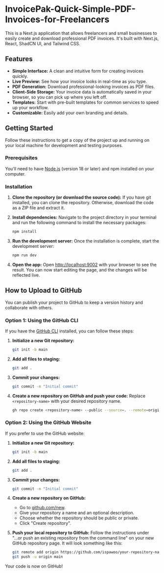 # InvoicePak-Quick-Simple-PDF-Invoices-for-Freelancers

This is a Next.js application that allows freelancers and small businesses to easily create and download professional PDF invoices. It's built with Next.js, React, ShadCN UI, and Tailwind CSS.

## Features

-   **Simple Interface:** A clean and intuitive form for creating invoices quickly.
-   **Live Preview:** See how your invoice looks in real-time as you type.
-   **PDF Generation:** Download professional-looking invoices as PDF files.
-   **Client-Side Storage:** Your invoice data is automatically saved in your browser, so you can pick up where you left off.
-   **Templates:** Start with pre-built templates for common services to speed up your workflow.
-   **Customizable:** Easily add your own branding and details.

## Getting Started

Follow these instructions to get a copy of the project up and running on your local machine for development and testing purposes.

### Prerequisites

You'll need to have [Node.js](https://nodejs.org/en/) (version 18 or later) and npm installed on your computer.

### Installation

1.  **Clone the repository (or download the source code):**
    If you have git installed, you can clone the repository. Otherwise, download the code as a ZIP file and extract it.

2.  **Install dependencies:**
    Navigate to the project directory in your terminal and run the following command to install the necessary packages:
    ```bash
    npm install
    ```

3.  **Run the development server:**
    Once the installation is complete, start the development server:
    ```bash
    npm run dev
    ```

4.  **Open the app:**
    Open [http://localhost:9002](http://localhost:9002) with your browser to see the result. You can now start editing the page, and the changes will be reflected live.

## How to Upload to GitHub

You can publish your project to GitHub to keep a version history and collaborate with others.

### Option 1: Using the GitHub CLI

If you have the [GitHub CLI](https://cli.github.com/) installed, you can follow these steps:

1.  **Initialize a new Git repository:**
    ```bash
    git init -b main
    ```

2.  **Add all files to staging:**
    ```bash
    git add .
    ```

3.  **Commit your changes:**
    ```bash
    git commit -m "Initial commit"
    ```

4.  **Create a new repository on GitHub and push your code:**
    Replace `<repository-name>` with your desired repository name.
    ```bash
    gh repo create <repository-name> --public --source=. --remote=origin --push
    ```

### Option 2: Using the GitHub Website

If you prefer to use the GitHub website:

1.  **Initialize a new Git repository:**
    ```bash
    git init -b main
    ```

2.  **Add all files to staging:**
    ```bash
    git add .
    ```

3.  **Commit your changes:**
    ```bash
    git commit -m "Initial commit"
    ```

4.  **Create a new repository on GitHub:**
    -   Go to [github.com/new](https://github.com/new).
    -   Give your repository a name and an optional description.
    -   Choose whether the repository should be public or private.
    -   Click "Create repository".

5.  **Push your local repository to GitHub:**
    Follow the instructions under "...or push an existing repository from the command line" on your new GitHub repository page. It will look something like this:
    ```bash
    git remote add origin https://github.com/ispawoo/your-repository-name.git
    git push -u origin main
    ```

Your code is now on GitHub!
